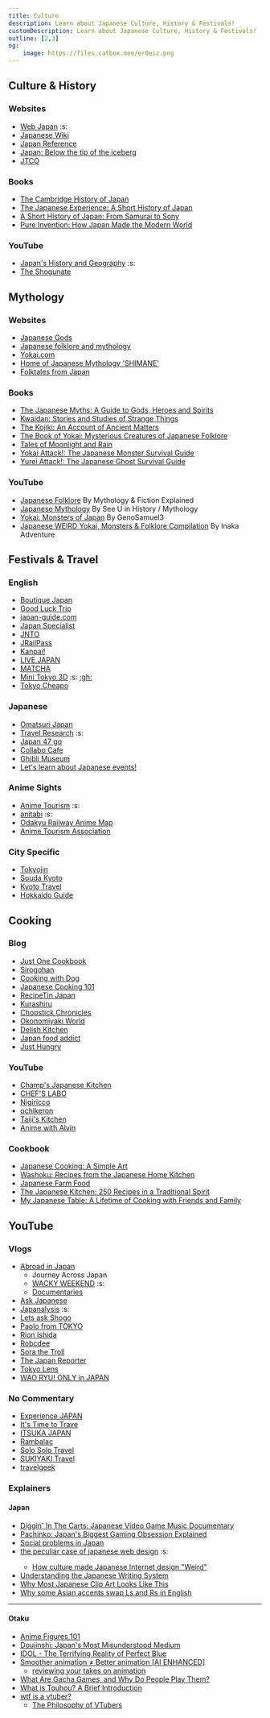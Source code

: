 ```yaml
---
title: Culture
description: Learn about Japanese Culture, History & Festivals!
customDescription: Learn about Japanese Culture, History & Festivals!
outline: [2,3]
og:
    image: https://files.catbox.moe/er0eiz.png
---
```



<GradientCard title="About Japan" description=" Learn about Japanese Culture, History & Festivals!" theme="turquoise" variant="thin"/>


## Culture & History

### Websites
- [Web Japan](https://web-japan.org/) :s: <Badge type="info" text="Old" link="https://web-japan.org/atlas/index.html" /> 
- [Japanese Wiki](https://www.japanesewiki.com/)
- [Japan Reference](https://jref.com/)
- [Japan: Below the tip of the iceberg](https://prezi.com/9_lvn6v3fzgt/japan-below-the-tip-of-the-iceberg/) <Badge type="tip" text="Gaijin" link="https://old.reddit.com/r/IcebergCharts/comments/n4edop/gaijin_foreigners_in_japan_iceberg/" />
- [JTCO](https://www.jtco.or.jp/en/)

### Books
- [The Cambridge History of Japan](https://www.cambridge.org/core/series/cambridge-history-of-japan/18F050C94D8B0E2BFAAF5CCAE19E87FE)
- [The Japanese Experience: A Short History of Japan](https://www.amazon.com/Japanese-Experience-Short-History-Civilisation/dp/0520225600)
- [A Short History of Japan: From Samurai to Sony](https://www.amazon.com/Short-History-Japan-Samurai-Sony/dp/1865085162)
- [Pure Invention: How Japan Made the Modern World](https://www.amazon.com/gp/product/1984826719)

### YouTube
- [Japan's History and Geography](https://www.youtube.com/playlist?list=PLZZ0o0vuqmrOKvwEDnlb_ogILpBlo3RoW) :s:
- [The Shogunate](https://www.youtube.com/@TheShogunate/)



## Mythology

### Websites
- [Japanese Gods](https://mythopedia.com/topics/japanese-gods)
- [Japanese folklore and mythology](https://www.newworldencyclopedia.org/entry/Japanese_folklore_and_mythology)
- [Yokai.com](https://yokai.com/)
- [Home of Japanese Mythology 'SHIMANE'](https://www.kankou-shimane.com/en/japanesemythology/)
- [Folktales from Japan](https://sites.pitt.edu/~dash/japan.html) <Badge type="info" text="Books" link="https://sites.pitt.edu/~dash/japantales.html" />

### Books
- [The Japanese Myths: A Guide to Gods, Heroes and Spirits](https://www.amazon.com/Japanese-Myths-Guide-Heroes-Spirits/dp/0500252319)
- [Kwaidan: Stories and Studies of Strange Things](https://www.amazon.com/Kwaidan-Stories-Studies-Strange-Classics/dp/0804836620)
- [The Kojiki: An Account of Ancient Matters](https://www.amazon.com/Kojiki-Account-Ancient-Translations-Classics/dp/0231163894)
- [The Book of Yokai: Mysterious Creatures of Japanese Folklore](https://www.amazon.com/Book-Yokai-Mysterious-Creatures-Japanese/dp/0520271025)
- [Tales of Moonlight and Rain](https://www.amazon.com/Tales-Moonlight-Translations-Classics-Paperback/dp/0231139136)
- [Yokai Attack!: The Japanese Monster Survival Guide](https://www.amazon.com/Yokai-Attack-Japanese-Monster-Survival/dp/480531219X)
- [Yurei Attack!: The Japanese Ghost Survival Guide](https://www.amazon.com/Yurei-Attack-Japanese-Survival-ATTACK/dp/4805312149)

### YouTube
- [Japanese Folklore](https://www.youtube.com/playlist?list=PLgZdqfi4SZ0q-BLpzfuzWrXgxkyNcqagc) <tooltip>By Mythology & Fiction Explained</tooltip>
- [Japanese Mythology](https://www.youtube.com/playlist?list=PLY7BFnOZ_ONQF02Aj2gfFKyC-RmsdgQHL) <tooltip>By See U in History / Mythology</tooltip>
- [Yokai: Monsters of Japan](https://www.youtube.com/playlist?list=PLiHkvPlOtVBCPoN70Edn_Sosl5PeeAiFW) <tooltip>By GenoSamuel3</tooltip>
- [Japanese WEIRD Yokai, Monsters & Folklore Compilation](https://www.youtube.com/watch?v=LEH_9iygWvw) <tooltip>By Inaka Adventure</tooltip>


## Festivals & Travel

### English
- [Boutique Japan](https://boutiquejapan.com/)
- [Good Luck Trip](https://www.gltjp.com/en/)
- [japan-guide.com](https://www.japan-guide.com/)
- [Japan Specialist](https://japanspecialist.com/)
- [JNTO](https://www.japan.travel/en/us/)
- [JRailPass](https://www.jrailpass.com/blog/)
- [Kanpai!](https://www.kanpai-japan.com/)
- [LIVE JAPAN](https://livejapan.com/)
- [MATCHA](https://matcha-jp.com/en)
- [Mini Tokyo 3D](https://minitokyo3d.com/) :s: [:gh:](https://github.com/nagix/mini-tokyo-3d)
- [Tokyo Cheapo](https://tokyocheapo.com/)

### Japanese
- [Omatsuri Japan](https://omatsurijapan.com/)
- [Travel Research](https://www.homemate-research-tour.com/) :s:
- [Japan 47 go](https://www.japan47go.travel/ja)
- [Collabo Cafe](https://collabo-cafe.com/)
- [Ghibli Museum](https://www.ghibli-museum.jp/en/)
- [Let's learn about Japanese events!](https://www.kyosei-tairyu.jp/)
  
### Anime Sights
- [Anime Tourism](https://anime-tourism.jp/) :s:
- [anitabi](https://anitabi.cn/) :s:
- [Odakyu Railway Anime Map](https://www.odakyu.jp/sc/anime/)
- [Anime Tourism Association](https://x.com/animetourism88)

### City Specific
- [Tokyojin](https://tokyojin.info/)
- [Souda Kyoto](https://souda-kyoto.jp/index.html)
- [Kyoto Travel](https://kyototravel.info/)
- [Hokkaido Guide](https://hokkaidoguide.com/) <Badge type="info" text="English" />



## Cooking

### Blog
- [Just One Cookbook](https://www.justonecookbook.com/) <Badge type="info" text="YouTube" link="https://www.youtube.com/@justonecookbook" />
- [Sirogohan](https://www.sirogohan.com/) <Badge type="info" text="YouTube" link="https://www.youtube.com/@sirogohancom/" />
- [Cooking with Dog](https://cookingwithdog.com/) <Badge type="info" text="YouTube" link="https://www.youtube.com/@cookingwithdog" />
- [Japanese Cooking 101](https://www.japanesecooking101.com/) <Badge type="info" text="YouTube" link="https://www.youtube.com/@JapaneseCooking101/" />
- [RecipeTin Japan](https://japan.recipetineats.com/) <Badge type="info" text="YouTube" link="https://www.youtube.com/@JapaneseCooking101" />
- [Kurashiru](https://www.kurashiru.com/)
- [Chopstick Chronicles](https://www.chopstickchronicles.com/)
- [Okonomiyaki World](https://okonomiyakiworld.com/index.html)
- [Delish Kitchen](https://delishkitchen.tv/)
- [Japan food addict](https://www.japanfoodaddict.com/)
- [Just Hungry](https://www.justhungry.com/recipes)

### YouTube
- [Champ's Japanese Kitchen](https://www.youtube.com/@ChampsJapaneseKitchen)
- [CHEF'S LABO](https://www.youtube.com/@CHEFSLABO)
- [Nigiricco](https://www.youtube.com/@nigiricco)
- [ochikeron](https://www.youtube.com/@ochikeron)
- [Taiji's Kitchen](https://www.youtube.com/@taijiskitchen/)
- [Anime with Alvin](https://www.youtube.com/playlist?list=PLopY4n17t8RAHz5OSGQP6I9z7UZqAZ4WW)

### Cookbook
- [Japanese Cooking: A Simple Art](https://www.amazon.com/Japanese-Cooking-Simple-Shizuo-Tsuji/dp/1568363885)
- [Washoku: Recipes from the Japanese Home Kitchen](https://www.amazon.com/Washoku-Recipes-Japanese-Home-Kitchen/dp/1580085199)
- [Japanese Farm Food](https://www.amazon.com/Japanese-Farm-Nancy-Singleton-Hachisu/dp/1449418295)
- [The Japanese Kitchen: 250 Recipes in a Traditional Spirit](https://www.amazon.com/Japanese-Kitchen-Recipes-Traditional-Spirit/dp/1558321772)
- [My Japanese Table: A Lifetime of Cooking with Friends and Family](https://www.amazon.com/My-Japanese-Table-Lifetime-Cooking/dp/4805311185)



## YouTube

### Vlogs
- [Abroad in Japan](https://www.youtube.com/@AbroadinJapan)
    - Journey Across Japan <Badge type="tip" text="S1" link="https://www.youtube.com/playlist?list=PLSOR9_iNzVfl4ghftQDpTA4CXUvCKRlsL"/> <Badge type="tip" text="S2" link="https://www.youtube.com/playlist?list=PLSOR9_iNzVflVY0eQlZY4V0gArxUiOMLR"/> <Badge type="tip" text="S3" link="https://www.youtube.com/playlist?list=PLSOR9_iNzVflGF8OZwBqYH4mxDXvlkpSX"/> <Badge type="tip" text="S4" link="https://www.youtube.com/playlist?list=PLdd050JRcXCJlhiSBMjIwvB7wQ8PR-JzV"/> <Badge type="tip" text="S5" link="https://www.youtube.com/playlist?list=PLSOR9_iNzVflb2CWbcuXX8JQoVTcXCh2X"/> <Badge type="tip" text="S6" link="https://www.youtube.com/playlist?list=PLSOR9_iNzVfm7GkI4U9bFBjJn4-KSFfsD" />
    - [WACKY WEEKEND](https://www.youtube.com/playlist?list=PL3BrCRgvsZ9DbueHiNITARMRqi0YfCgbT) :s:
    - [Documentaries](https://www.youtube.com/playlist?list=PLSOR9_iNzVfnEAmyp9QbIQk3xkeLVTUTq)
- [Ask Japanese](https://www.youtube.com/@AskJapanese)
- [Japanalysis](https://www.youtube.com/@Japanalysis) :s:
- [Lets ask Shogo](https://www.youtube.com/@LetsaskShogo)
- [Paolo from TOKYO](https://www.youtube.com/@PaolofromTOKYO)
- [Rion Ishida](https://www.youtube.com/@RionIshida)
- [Robcdee](https://www.youtube.com/@Robcdee)
- [Sora the Troll](https://www.youtube.com/@sorathetroll)
- [The Japan Reporter](https://www.youtube.com/@TheJapanReporter)
- [Tokyo Lens](https://www.youtube.com/@TokyoLens)
- [WAO RYU! ONLY in JAPAN](https://www.youtube.com/@WaoryuONLYinJAPAN)

### No Commentary
- [Experience JAPAN](https://www.youtube.com/@experience_japan)
- [It's Time to Trave](https://www.youtube.com/@its_time_to_travel)
- [ITSUKA JAPAN](https://www.youtube.com/@itsukajapantravel)
- [Rambalac](https://www.youtube.com/@rambalac)
- [Solo Solo Travel](https://www.youtube.com/@solosolotravel)
- [SUKIYAKI Travel](https://www.youtube.com/@sukiyakitravel)
- [travelgeek](https://www.youtube.com/@travelgeekvideography)

### Explainers

#### Japan

- [Diggin' In The Carts: Japanese Video Game Music Documentary](https://www.youtube.com/playlist?list=PLdd050JRcXCIefOzuG_gw-KNUlq_beHar)
- [Pachinko: Japan's Biggest Gaming Obsession Explained](https://www.youtube.com/watch?v=-tBy2jemw4s)
- [Social problems in Japan](https://www.youtube.com/playlist?list=PLpIWoYf9KNFV_I-719B3pk673xaHZ6fYY)
- [the peculiar case of japanese web design](https://sabrinas.space/) :s: <Badge type="info" text="Video" link="https://www.youtube.com/watch?v=z6ep308goxQ" />
    - [How culture made Japanese Internet design "Weird"](https://www.youtube.com/watch?v=Opy-SjDU0UY)
- [Understanding the Japanese Writing System](https://www.youtube.com/watch?v=r7a8OjvViwE)
- [Why Most Japanese Clip Art Looks Like This](https://www.youtube.com/watch?v=g3CyRZY90M4)
- [Why some Asian accents swap Ls and Rs in English](https://www.youtube.com/watch?v=2yzMUs3badc)
___
#### Otaku

- [Anime Figures 101](https://youtube.com/playlist?list=PL67Usptllz-RMadnMX0oCWXqdiD2pAHnS)
- [Doujinshi: Japan's Most Misunderstood Medium](https://www.youtube.com/watch?v=5N0VerI9DxE)
- [IDOL - The Terrifying Reality of Perfect Blue](https://www.youtube.com/watch?v=WAcb_57r1Bo)
- [Smoother animation ≠ Better animation [AI ENHANCED]](https://www.youtube.com/watch?v=_KRb_qV9P4g)
    - [reviewing your takes on animation](https://www.youtube.com/watch?v=OhcLATiI9Is)
- [What Are Gacha Games, and Why Do People Play Them?](https://www.youtube.com/watch?v=IIVjnRAJkZ8)
- [What is Touhou? A Brief Introduction](https://www.youtube.com/watch?v=livReBXdiek)
- [wtf is a vtuber?](https://www.youtube.com/watch?v=r8blCsTOc2I)
    - [The Philosophy of VTubers](https://www.youtube.com/watch?v=Z8r6jFyISBg)
